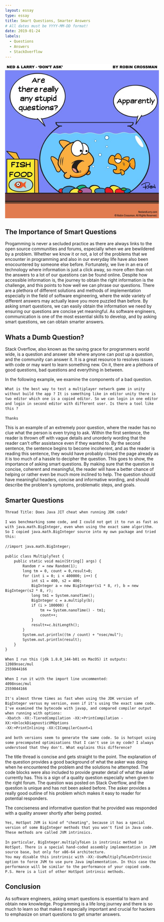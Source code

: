 ```yaml
---
layout: essay
type: essay
title: Smart Questions, Smarter Answers
# All dates must be YYYY-MM-DD format!
date: 2019-01-24
labels:
  - Questions
  - Answers
  - StackOverflow
---
```


<img class="ui medium left floated image" src="../images/questions.jpg">

## The Importance of Smart Questions 

Progamming is never a secluded practice as there are always links to the open source communities and forums, especially when we are bewildered by a problem. Whether we know it or not, a lot of the problems that we encounter in programming and also in our everyday life have also been enocountered by someone else before. Fortunately, we live in an era of technology where information is just a click away, so more often than not the answers to a lot of our questions can be found online. Despite how accessible information is, the journey to obtain the right information is the challenge, and this points to how well we can phrase our questions. There are a plethora of different solutions and methods of implementation especially in the field of software engineering, where the wide variety of different answers may actually leave you more puzzled than before. By asking smart questions, we can easily obtain the information we need by ensuring our questions are concise yet meaningful. As software engineers, communication is one of the most essential skills to develop, and by asking smart questions, we can obtain smarter answers. 

## Whats a Dumb Question? 

Stack Overflow, also known as the saving grace for programmers world wide, is a question and answer site where anyone can post up a question, and the community can answer it. It is a great resource to resolves issues with code or may want to learn something new. On it, there are a plethora of good questions, bad questions and everything in between. 

In the following example, we examine the components of a bad question. 

```
What is the best way to test a multiplayer network game in unity without build the app ? It is something like in editor unity there is two editor which one is a copied editor. So we can login in one editor and login in second editor with different user. Is there a tool like this ? 

Thanks

```
This is an example of an extremely poor question, where the reader has no clue what the person is even trying to ask. Within the first sentence, the reader is thrown off with vague details and unorderly wording that the reader can't offer assistance even if they wanted to. By the second sentence, the sentence begins to become incoherent, and as the reader is reading this sentence, they would have probably closed the page already as it is too much of a hassle to decipher the question. This goes to show, the importance of asking smart questions. By making sure that the question is concise, coherent and meaningful, the reader will have a better chance of helping or rather even be much more inclined to help. The question should have meaningful headers, concise and informative wording, and should describe the problem's symptoms, problematic steps, and goals. 

## Smarter Questions

```
Thread Title: Does Java JIT cheat when running JDK code?

I was benchmarking some code, and I could not get it to run as fast as with java.math.BigInteger, even when using the exact same algorithm. So I copied java.math.BigInteger source into my own package and tried this:

//import java.math.BigInteger;

public class MultiplyTest {
    public static void main(String[] args) {
        Random r = new Random(1);
        long tm = 0, count = 0,result=0;
        for (int i = 0; i < 400000; i++) {
            int s1 = 400, s2 = 400;
            BigInteger a = new BigInteger(s1 * 8, r), b = new BigInteger(s2 * 8, r);
            long tm1 = System.nanoTime();
            BigInteger c = a.multiply(b);
            if (i > 100000) {
                tm += System.nanoTime() - tm1;
                count++;
            }
            result+=c.bitLength();
        }
        System.out.println((tm / count) + "nsec/mul");
        System.out.println(result); 
    }
} 

When I run this (jdk 1.8.0_144-b01 on MacOS) it outputs: 
12089nsec/mul
2559044166

When I run it with the import line uncommented: 
4098nsec/mul
2559044166

It's almost three times as fast when using the JDK version of BigInteger versus my version, even if it's using the exact same code. I've examined the bytecode with javap, and compared compiler output when running with options: 
-Xbatch -XX:-TieredCompilation -XX:+PrintCompilation -XX:+UnlockDiagnosticVMOptions 
-XX:+PrintInlining -XX:CICompilerCount=1

and both versions seem to generate the same code. So is hotspot using some precomputed optimisations that I can't use in my code? I always understood that they don't. What explains this difference?

```
The title thread is concise and gets straight to the point. The explanation of the question provides a good background of what the asker was doing when he encountered the problem and the solutions he attempted. The code blocks were also included to provide greater detail of what the asker currently has. This is a sign of a quality question especially when given to the right forum. The question was posted on Stack Overflow, and the question is unique and has not been asked before. The asker provides a really good outline of his problem which makes it easy to reader for potential responders.

The conciseness and informative question that he provided was responded with a quality answer shortly after being posted.

```
Yes, HotSpot JVM is kind of "cheating", because it has a special version of some BigInteger methods that you won't find in Java code. These methods are called JVM intrinsics.

In particular, BigInteger.multiplyToLen is instrinsic method in HotSpot. There is a special hand-coded assembly implementation in JVM source base, but only for x86-64 architecture.
You may disable this instrinsic with -XX:-UseMultiplyToLenIntrinsic option to force JVM to use pure Java implementation. In this case the performance will be similar to the performance of your copied code.
P.S. Here is a list of other HotSpot intrinsic methods.
```

## Conclusion

As software engineers, asking smart questions is essential to learn and obtain new knowledge. Programming is a life long journey and there is so much to learn so that makes it especially important and crucial for hackers to emphasize on smart questions to get smarter answers. 
